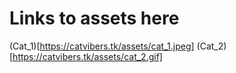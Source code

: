 # Links to assets here
(Cat_1)[https://catvibers.tk/assets/cat_1.jpeg]
(Cat_2)[https://catvibers.tk/assets/cat_2.gif]
